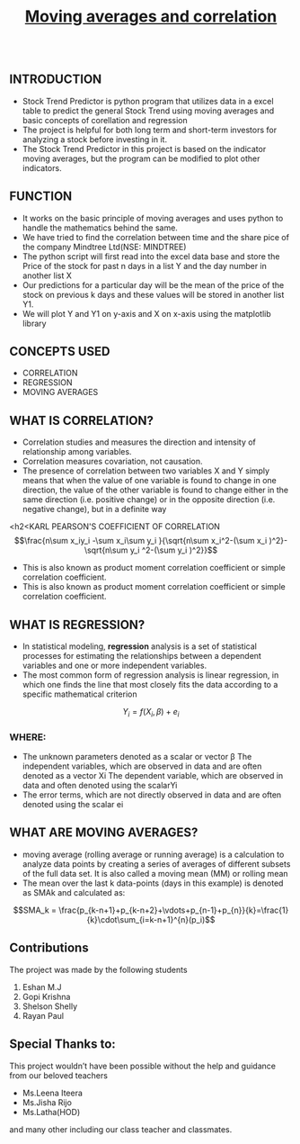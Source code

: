 <h1 align="center"><u>Moving averages and correlation</u></h1>
<br>
<br>
<h2>INTRODUCTION</h2>
<ul>
<li>Stock Trend Predictor is python program that utilizes data in a excel table to predict the general Stock Trend using moving averages and basic concepts of corellation and regression
<li>The project is helpful for both long term and short-term investors for analyzing a stock before investing in it.
<li>The Stock Trend Predictor in this project is based on the indicator moving averages, but the program can be modified to plot other indicators.
</ul>

<h2>FUNCTION</h2>
<ul>
<li>It works on the basic principle of moving averages and uses python to handle the mathematics behind the same.
<li>We have tried to find the correlation between time and the share pice of the company Mindtree Ltd(NSE: MINDTREE)
<li>The python script will first read into the excel data base and store the Price of the stock for past n days in a list Y and the day number in another list X
<li>Our predictions for a particular day will be the mean of the price of the stock on previous k days and these values will be stored in another list Y1.
<li>We will plot Y and Y1 on y-axis and X on x-axis using the matplotlib library
</ul>

<h2>CONCEPTS USED</h2>
<ul>
<li>CORRELATION
<li>REGRESSION
<li>MOVING AVERAGES
</ul>

<h2>WHAT IS CORRELATION?</h2>
<ul>
<li>Correlation studies and measures the direction and intensity of relationship among variables.
<li>Correlation measures covariation, not causation.
<li>The presence of correlation between two variables X and Y simply means that when the value of one
variable is found to change in one direction, the value of the other variable is found to change either
in the same direction (i.e. positive change) or in the opposite direction (i.e. negative change), but in a
definite way
</ul>

<h2<KARL PEARSON'S COEFFICIENT OF CORRELATION</h2>
$$\frac{n\sum x_iy_i -\sum x_i\sum y_i }{\sqrt{n\sum x_i^2-(\sum x_i )^2}-\sqrt{n\sum y_i ^2-(\sum y_i )^2}}$$
<ul>
<li>This is also known as product
moment correlation coefficient
or simple correlation
coefficient.
<li>This is also known as product
moment correlation coefficient
or simple correlation
coefficient.
</ul>

<h2>WHAT IS REGRESSION?</h2>
<ul>
<li>In statistical modeling, <b>regression</b> analysis is a set of statistical processes for estimating the
relationships between a dependent variables and one or more independent variables.
<li>The most common form of regression analysis is linear regression, in which one finds the
line that most closely fits the data according to a specific mathematical criterion
</ul>

$$Y_i = f(X_i,\beta)+e_i$$

<h3>WHERE:</h3>
<ul>
<li>The unknown parameters denoted as
a scalar or vector β
The independent variables, which are observed
in data and are often denoted as a vector Xi
The dependent variable, which are observed in
data and often denoted using the scalarYi
<li>The error terms, which are not directly
observed in data and are often denoted using
the scalar ei
</ul>

<h2>WHAT ARE MOVING AVERAGES?</h2>
<ul>
<li>moving average (rolling average or running average) is a calculation to analyze data points by
creating a series of averages of different subsets of the full data set. It is also called a moving
mean (MM) or rolling mean
<li>The mean over the last k data-points (days in this example) is denoted as SMAk and
calculated as:
</ul>

$$SMA_k = \frac{p_{k-n+1}+p_{k-n+2}+\vdots+p_{n-1}+p_{n}}{k}=\frac{1}{k}\cdot\sum_{i=k-n+1}^{n}(p_i)$$

<h2>Contributions</h2>
The project was made by the following students</b>
<ol>
<li>Eshan M.J
<li>Gopi Krishna
<li>Shelson Shelly
<li>Rayan Paul
</ol>
 
 <h2>Special Thanks to:</h2>
 This project wouldn’t have been possible
without the help and guidance from our
beloved teachers 
 <ul>
 <li>Ms.Leena Iteera
 <li>Ms.Jisha Rijo 
  <li>Ms.Latha(HOD)
 </ul>
 and many other including our class teacher and classmates.

